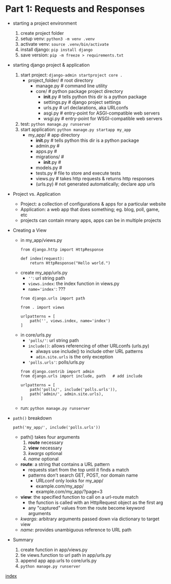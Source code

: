 # Part 1: Requests and Responses

* starting a project environment
    1. create project folder
    2. setup venv: `python3 -m venv .venv`
    3. activate venv: `source .venv/bin/activate`
    4. install django: `pip install django`
    5. save version: `pip -m freeze > requirements.txt`

* starting django project & application
    1. start project: `django-admin startproject core .`
        * project_folder/       # root directory
            - manage.py         # command line utility
            - core/             # python package project directory
                * __init__.py       # tells python this dir is a python package
                * settings.py   # django project settings
                * urls.py       # url declarations, aka URLconfs
                * asgi.py       # entry-point for ASGI-compatible web servers
                * wsgi.py       # entry-point for WSGI-compatible web servers
    3. test: `python manage.py runserver`
    4. start application: `python manage.py startapp my_app`
        * my_app/               # app directory
            - __init__.py           # tells python this dir is a python package
            - admin.py          #
            - apps.py           #
            - migrations/       #
                * __init__.py       #
            - models.py         #
            - tests.py          # file to store and execute tests
            - views.py          # takes http requests & returns http responses
            - (urls.py)         # not generated automatically; declare app urls

* Project vs. Application
    - Project: a collection of configurations & apps for a particular website
    - Application: a web app that does something; eg. blog, poll, game, etc
    - projects can contain mnany apps, apps can be in multiple projects

* Creating a View
    - in my_app/views.py
        ```python3
        from django.http import HttpResponse
        
        def index(request):
            return HttpResponse("Hello world.")
        ```
    - create my_app/urls.py
        * `''`: url string path 
        * `views.index`: the index function in views.py
        * `name='index'`: ???
        ```python3
        from django.urls import path
        
        from . import views
        
        urlpatterns = [
            path('', views.index, name='index')
        ]
        ```
    - in core/urls.py
        * `'polls/'`: url string path
        * `include()`: allows referencing of other URLconfs (urls.py)
            - always use include() to include other URL patterns
            - `adin.site.urls` is the only exception
        * `'polls.urls'`: polls/urls.py
        ```python3
        from django.contrib import admin
        from django.urls import include, path   # add include
        
        urlpatterns = [
            path('polls/', include('polls.urls')),
            path('admin/', admin.site.urls),
        ]
        ```
    - run: `python manage.py runserver`

* `path()` breakdown
    ```python3
    path('my_app/', include('polls.urls'))
    ```
    - path() takes four arguments
        1. **route**    necessary
        2. **view**     necessary
        3. *kwargs*   optional
        4. *name*     optional
    - **route**: a string that contains a URL pattern
        * requests start from the top until it finds a match
        * patterns don't search GET, POST, nor domain name
            - URLconf only looks for my_app/
            - example.com/my_app/
            - example.com/my_app/?page=3
    - **view**: the specified function to call on a url-route match
        * the function is called with an HttpRequest object as the first arg
        * any "captured" values from the route become keyword arguments
    - *kwargs*: arbitrary arguments passed down via dictionary to target view
    - *name*: provides unambiguous reference to URL path
    
* Summary
    1. create function in app/views.py
    2. tie views.function to url path in app/urls.py
    3. append app app.urls to core/urls.py
    4. `python manage.py runserver`


[index](../index.md)
